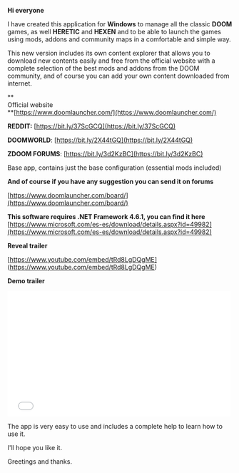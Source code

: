 **Hi everyone**

I have created this application for **Windows** to manage all the classic **DOOM** games, as well **HERETIC** and **HEXEN** and to be able to launch the games using mods, addons and community maps in a comfortable and simple way.

This new version includes its own content explorer that allows you to download new contents easily and free from the official website with a complete selection of the best mods and addons from the DOOM community, and of course you can add your own content downloaded from internet. 

**  
Official website  
**[https://www.doomlauncher.com/](https://www.doomlauncher.com/)

**REDDIT:** [](https://bit.ly/37ScGCQ)[https://bit.ly/37ScGCQ](https://bit.ly/37ScGCQ)

**DOOMWORLD**: [https://bit.ly/2X44tGQ](https://bit.ly/2X44tGQ)

**ZDOOM FORUMS**: [https://bit.ly/3d2KzBC](https://bit.ly/3d2KzBC)

Base app, contains just the base configuration (essential mods included)

  
**And of course if you have any suggestion you can send it on forums**

[https://www.doomlauncher.com/board/](https://www.doomlauncher.com/board/)

**This software requires .NET Framework 4.6.1, you can find it here**  
[https://www.microsoft.com/es-es/download/details.aspx?id=49982](https://www.microsoft.com/es-es/download/details.aspx?id=49982)

**Reveal trailer**

[https://www.youtube.com/embed/tRd8LgDQgME] (https://www.youtube.com/embed/tRd8LgDQgME)

**Demo trailer**

<iframe src="//www.youtube.com/embed/uXlDntckSyI" allowfullscreen="" width="500" height="281" frameborder="0"></iframe>

The app is very easy to use and includes a complete help to learn how to use it.  

I'll hope you like it.  

Greetings and thanks.

